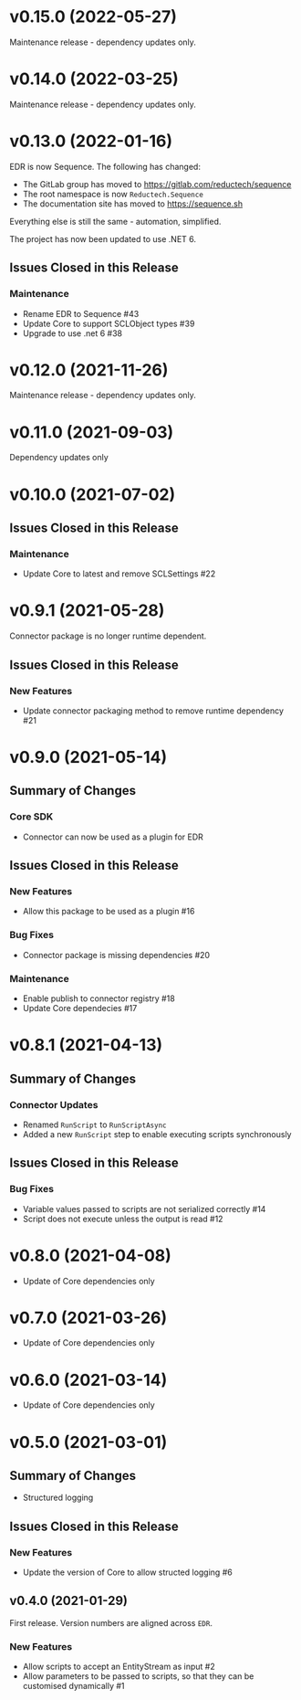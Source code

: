 # v0.15.0 (2022-05-27)

Maintenance release - dependency updates only.

# v0.14.0 (2022-03-25)

Maintenance release - dependency updates only.

# v0.13.0 (2022-01-16)

EDR is now Sequence. The following has changed:

- The GitLab group has moved to https://gitlab.com/reductech/sequence
- The root namespace is now `Reductech.Sequence`
- The documentation site has moved to https://sequence.sh

Everything else is still the same - automation, simplified.

The project has now been updated to use .NET 6.

## Issues Closed in this Release

### Maintenance

- Rename EDR to Sequence #43
- Update Core to support SCLObject types #39
- Upgrade to use .net 6 #38

# v0.12.0 (2021-11-26)

Maintenance release - dependency updates only.

# v0.11.0 (2021-09-03)

Dependency updates only

# v0.10.0 (2021-07-02)

## Issues Closed in this Release

### Maintenance

- Update Core to latest and remove SCLSettings #22

# v0.9.1 (2021-05-28)

Connector package is no longer runtime dependent.

## Issues Closed in this Release

### New Features

- Update connector packaging method to remove runtime dependency #21

# v0.9.0 (2021-05-14)

## Summary of Changes

### Core SDK

- Connector can now be used as a plugin for EDR

## Issues Closed in this Release

### New Features

- Allow this package to be used as a plugin #16

### Bug Fixes

- Connector package is missing dependencies #20

### Maintenance

- Enable publish to connector registry #18
- Update Core dependecies #17

# v0.8.1 (2021-04-13)

## Summary of Changes

### Connector Updates

- Renamed `RunScript` to `RunScriptAsync`
- Added a new `RunScript` step to enable executing scripts synchronously

## Issues Closed in this Release

### Bug Fixes

- Variable values passed to scripts are not serialized correctly #14
- Script does not execute unless the output is read #12

# v0.8.0 (2021-04-08)

- Update of Core dependencies only

# v0.7.0 (2021-03-26)

- Update of Core dependencies only

# v0.6.0 (2021-03-14)

- Update of Core dependencies only

# v0.5.0 (2021-03-01)

## Summary of Changes

- Structured logging

## Issues Closed in this Release

### New Features

- Update the version of Core to allow structed logging #6

## v0.4.0 (2021-01-29)

First release. Version numbers are aligned across `EDR`.

### New Features

- Allow scripts to accept an EntityStream as input #2
- Allow parameters to be passed to scripts, so that they can be customised dynamically #1




